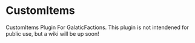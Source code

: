 # CustomItems
CustomItems Plugin For  GalaticFactions. This plugin is not intendened for public use, but a wiki will be up soon!
